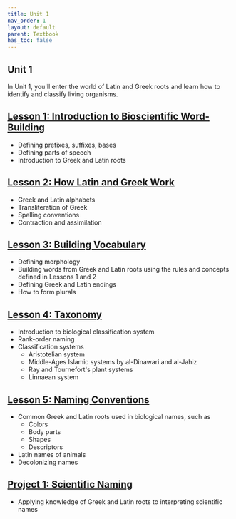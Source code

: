 ```yaml
---
title: Unit 1
nav_order: 1
layout: default
parent: Textbook
has_toc: false
---
```


## Unit 1

In Unit 1, you'll enter the world of Latin and Greek roots and learn how to identify and classify living organisms. 

[Lesson 1: Introduction to Bioscientific Word-Building](au24-site/docs/textbook/unit1/lesson1-intro/)
-

- Defining prefixes, suffixes, bases
- Defining parts of speech
- Introduction to Greek and Latin roots

[Lesson 2: How Latin and Greek Work](au24-site/docs/textbook/unit1/lesson2-languages/)
- 

- Greek and Latin alphabets
- Transliteration of Greek
- Spelling conventions
- Contraction and assimilation

[Lesson 3: Building Vocabulary](au24-site/docs/textbook/unit1/lesson3-general-terms/)
-

- Defining morphology
- Building words from Greek and Latin roots using the rules and concepts defined in Lessons 1 and 2
- Defining Greek and Latin endings
- How to form plurals

[Lesson 4: Taxonomy](au24-site/docs/textbook/unit1/lesson4-taxonomy/)
-

- Introduction to biological classification system
- Rank-order naming
- Classification systems
    - Aristotelian system
    - Middle-Ages Islamic systems by al-Dinawari and al-Jahiz
    - Ray and Tournefort's plant systems
    - Linnaean system

[Lesson 5: Naming Conventions](au24-site/docs/textbook/unit1/lesson5-naming/)
-

- Common Greek and Latin roots used in biological names, such as
    - Colors
    - Body parts
    - Shapes
    - Descriptors
- Latin names of animals
- Decolonizing names

[Project 1: Scientific Naming](/docs/textbook/unit1//project1-naming/index.md)
-

- Applying knowledge of Greek and Latin roots to interpreting scientific names